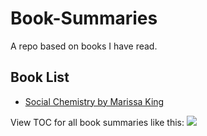 # Book-Summaries
A repo based on books I have read.

## Book List
- [Social Chemistry by Marissa King](https://github.com/Vomet/Book-Summaries/blob/main/Book%20Summaries/Social%20Chemistry%20by%20Marissa%20King.md)

View TOC for all book summaries like this:
![](https://i0.wp.com/user-images.githubusercontent.com/7900087/113821370-df915480-9730-11eb-8aed-bdc50e2212d5.gif?ssl=1)


